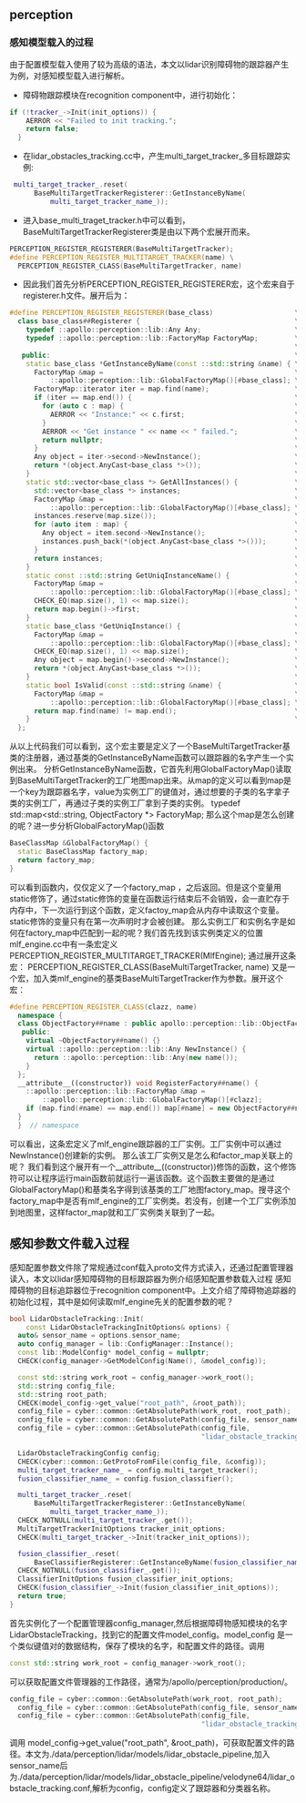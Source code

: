 ## perception
### 感知模型载入的过程
由于配置模型载入使用了较为高级的语法，本文以lidar识别障碍物的跟踪器产生为例，对感知模型载入进行解析。
- 障碍物跟踪模块在recognition component中，进行初始化：
``` cpp
if (!tracker_->Init(init_options)) {
    AERROR << "Failed to init tracking.";
    return false;
  }
```
- 在lidar_obstacles_tracking.cc中，产生multi_target_tracker_多目标跟踪实例:
``` cpp
 multi_target_tracker_.reset(
      BaseMultiTargetTrackerRegisterer::GetInstanceByName(
          multi_target_tracker_name_));
```
- 进入base_multi_traget_tracker.h中可以看到，BaseMultiTargetTrackerRegisterer类是由以下两个宏展开而来。
``` cpp
PERCEPTION_REGISTER_REGISTERER(BaseMultiTargetTracker);
#define PERCEPTION_REGISTER_MULTITARGET_TRACKER(name) \
  PERCEPTION_REGISTER_CLASS(BaseMultiTargetTracker, name)

```
- 因此我们首先分析PERCEPTION_REGISTER_REGISTERER宏，这个宏来自于registerer.h文件。展开后为：
``` cpp
#define PERCEPTION_REGISTER_REGISTERER(base_class)                    \
  class base_class##Registerer {                                      \
    typedef ::apollo::perception::lib::Any Any;                       \
    typedef ::apollo::perception::lib::FactoryMap FactoryMap;         \
                                                                      \
   public:                                                            \
    static base_class *GetInstanceByName(const ::std::string &name) { \
      FactoryMap &map =                                               \
          ::apollo::perception::lib::GlobalFactoryMap()[#base_class]; \
      FactoryMap::iterator iter = map.find(name);                     \
      if (iter == map.end()) {                                        \
        for (auto c : map) {                                          \
          AERROR << "Instance:" << c.first;                           \
        }                                                             \
        AERROR << "Get instance " << name << " failed.";              \
        return nullptr;                                               \
      }                                                               \
      Any object = iter->second->NewInstance();                       \
      return *(object.AnyCast<base_class *>());                       \
    }                                                                 \
    static std::vector<base_class *> GetAllInstances() {              \
      std::vector<base_class *> instances;                            \
      FactoryMap &map =                                               \
          ::apollo::perception::lib::GlobalFactoryMap()[#base_class]; \
      instances.reserve(map.size());                                  \
      for (auto item : map) {                                         \
        Any object = item.second->NewInstance();                      \
        instances.push_back(*(object.AnyCast<base_class *>()));       \
      }                                                               \
      return instances;                                               \
    }                                                                 \
    static const ::std::string GetUniqInstanceName() {                \
      FactoryMap &map =                                               \
          ::apollo::perception::lib::GlobalFactoryMap()[#base_class]; \
      CHECK_EQ(map.size(), 1) << map.size();                          \
      return map.begin()->first;                                      \
    }                                                                 \
    static base_class *GetUniqInstance() {                            \
      FactoryMap &map =                                               \
          ::apollo::perception::lib::GlobalFactoryMap()[#base_class]; \
      CHECK_EQ(map.size(), 1) << map.size();                          \
      Any object = map.begin()->second->NewInstance();                \
      return *(object.AnyCast<base_class *>());                       \
    }                                                                 \
    static bool IsValid(const ::std::string &name) {                  \
      FactoryMap &map =                                               \
          ::apollo::perception::lib::GlobalFactoryMap()[#base_class]; \
      return map.find(name) != map.end();                             \
    }                                                                 \
  };
```
从以上代码我们可以看到，这个宏主要是定义了一个BaseMultiTargetTracker基类的注册器，通过基类的GetInstanceByName函数可以跟踪器的名字产生一个实例出来。
分析GetInstanceByName函数，它首先利用GlobalFactoryMap()读取到BaseMultiTargetTracker的工厂地图map出来。从map的定义可以看到map是一个key为跟踪器名字，value为实例工厂的键值对，通过想要的子类的名字拿子类的实例工厂，再通过子类的实例工厂拿到子类的实例。
typedef std::map<std::string, ObjectFactory *> FactoryMap;
那么这个map是怎么创建的呢？进一步分析GlobalFactoryMap()函数
```cpp
BaseClassMap &GlobalFactoryMap() {
  static BaseClassMap factory_map;
  return factory_map;
}
```
可以看到函数内，仅仅定义了一个factory_map ，之后返回。但是这个变量用static修饰了，通过static修饰的变量在函数运行结束后不会销毁，会一直贮存于内存中，下一次运行到这个函数，定义factoy_map会从内存中读取这个变量。static修饰的变量只有在第一次声明时才会被创建。
那么实例工厂和实例名字是如何在factory_map中匹配到一起的呢？我们首先找到该实例类定义的位置mlf_engine.cc中有一条宏定义
PERCEPTION_REGISTER_MULTITARGET_TRACKER(MlfEngine);
通过展开这条宏：
PERCEPTION_REGISTER_CLASS(BaseMultiTargetTracker, name)
又是一个宏，加入类mlf_engine的基类BaseMultiTargetTracker作为参数。展开这个宏：
``` cpp
#define PERCEPTION_REGISTER_CLASS(clazz, name)                                \
  namespace {                                                                 \
  class ObjectFactory##name : public apollo::perception::lib::ObjectFactory { \
   public:                                                                    \
    virtual ~ObjectFactory##name() {}                                         \
    virtual ::apollo::perception::lib::Any NewInstance() {                    \
      return ::apollo::perception::lib::Any(new name());                      \
    }                                                                         \
  };                                                                          \
  __attribute__((constructor)) void RegisterFactory##name() {                 \
    ::apollo::perception::lib::FactoryMap &map =                              \
        ::apollo::perception::lib::GlobalFactoryMap()[#clazz];                \
    if (map.find(#name) == map.end()) map[#name] = new ObjectFactory##name(); \
  }                                                                           \
  }  // namespace
  ```
  可以看出，这条宏定义了mlf_engine跟踪器的工厂实例。工厂实例中可以通过 NewInstance()创建新的实例。  那么该工厂实例又是怎么和factor_map关联上的呢？
  我们看到这个展开有一个__attribute__((constructor))修饰的函数，这个修饰符可以让程序运行main函数前就运行一遍该函数。这个函数主要做的是通过GlobalFactoryMap()和基类名字得到该基类的工厂地图factory_map。搜寻这个factory_map中是否有mlf_engine的工厂实例类。若没有，创建一个工厂实例添加到地图里，这样factor_map就和工厂实例类关联到了一起。

## 感知参数文件载入过程
感知配置参数文件除了常规通过conf载入proto文件方式读入，还通过配置管理器读入，本文以lidar感知障碍物的目标跟踪器为例介绍感知配置参数载入过程
感知障碍物的目标追踪器位于recognition component中。上文介绍了障碍物追踪器的初始化过程，其中是如何读取mlf_engine先关的配置参数的呢？
``` cpp
bool LidarObstacleTracking::Init(
    const LidarObstacleTrackingInitOptions& options) {
  auto& sensor_name = options.sensor_name;
  auto config_manager = lib::ConfigManager::Instance();
  const lib::ModelConfig* model_config = nullptr;
  CHECK(config_manager->GetModelConfig(Name(), &model_config));

  const std::string work_root = config_manager->work_root();
  std::string config_file;
  std::string root_path;
  CHECK(model_config->get_value("root_path", &root_path));
  config_file = cyber::common::GetAbsolutePath(work_root, root_path);
  config_file = cyber::common::GetAbsolutePath(config_file, sensor_name);
  config_file = cyber::common::GetAbsolutePath(config_file,
                                               "lidar_obstacle_tracking.conf");

  LidarObstacleTrackingConfig config;
  CHECK(cyber::common::GetProtoFromFile(config_file, &config));
  multi_target_tracker_name_ = config.multi_target_tracker();
  fusion_classifier_name_ = config.fusion_classifier();

  multi_target_tracker_.reset(
      BaseMultiTargetTrackerRegisterer::GetInstanceByName(
          multi_target_tracker_name_));
  CHECK_NOTNULL(multi_target_tracker_.get());
  MultiTargetTrackerInitOptions tracker_init_options;
  CHECK(multi_target_tracker_->Init(tracker_init_options));

  fusion_classifier_.reset(
      BaseClassifierRegisterer::GetInstanceByName(fusion_classifier_name_));
  CHECK_NOTNULL(fusion_classifier_.get());
  ClassifierInitOptions fusion_classifier_init_options;
  CHECK(fusion_classifier_->Init(fusion_classifier_init_options));
  return true;
}
```
首先实例化了一个配置管理器config_manager,然后根据障碍物感知模块的名字LidarObstacleTracking，找到它的配置文件model_config。model_config 是一个类似键值对的数据结构，保存了模块的名字，和配置文件的路径。调用 
```cpp 
const std::string work_root = config_manager->work_root();
```
可以获取配置文件管理器的工作路径，通常为/apollo/perception/production/。
```cpp
config_file = cyber::common::GetAbsolutePath(work_root, root_path);
  config_file = cyber::common::GetAbsolutePath(config_file, sensor_name);
  config_file = cyber::common::GetAbsolutePath(config_file,
                                               "lidar_obstacle_tracking.conf");
```
调用 model_config->get_value("root_path", &root_path)，可获取配置文件的路径。本文为./data/perception/lidar/models/lidar_obstacle_pipeline,加入sensor_name后为./data/perception/lidar/models/lidar_obstacle_pipeline/velodyne64/lidar_obstacle_tracking.conf,解析为config，config定义了跟踪器和分类器名称。


